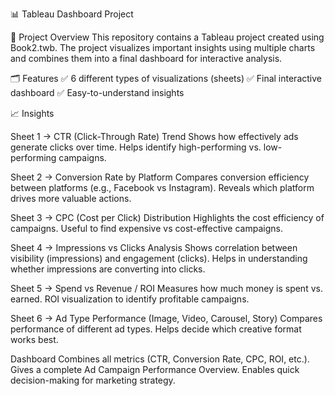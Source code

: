 📊 Tableau Dashboard Project



📌 Project Overview
This repository contains a Tableau project created using Book2.twb.
The project visualizes important insights using multiple charts and combines them into a final dashboard for interactive analysis.



🗂 Features
   ✅ 6 different types of visualizations (sheets)
   ✅ Final interactive dashboard
   ✅ Easy-to-understand insights



📈 Insights

Sheet 1 → CTR (Click-Through Rate) Trend
Shows how effectively ads generate clicks over time.
Helps identify high-performing vs. low-performing campaigns.

Sheet 2 → Conversion Rate by Platform
Compares conversion efficiency between platforms (e.g., Facebook vs Instagram).
Reveals which platform drives more valuable actions.

Sheet 3 → CPC (Cost per Click) Distribution
Highlights the cost efficiency of campaigns.
Useful to find expensive vs cost-effective campaigns.

Sheet 4 → Impressions vs Clicks Analysis
Shows correlation between visibility (impressions) and engagement (clicks).
Helps in understanding whether impressions are converting into clicks.

Sheet 5 → Spend vs Revenue / ROI
Measures how much money is spent vs. earned.
ROI visualization to identify profitable campaigns.

Sheet 6 → Ad Type Performance (Image, Video, Carousel, Story)
Compares performance of different ad types.
Helps decide which creative format works best.

Dashboard 
Combines all metrics (CTR, Conversion Rate, CPC, ROI, etc.).
Gives a complete Ad Campaign Performance Overview.
Enables quick decision-making for marketing strategy.

